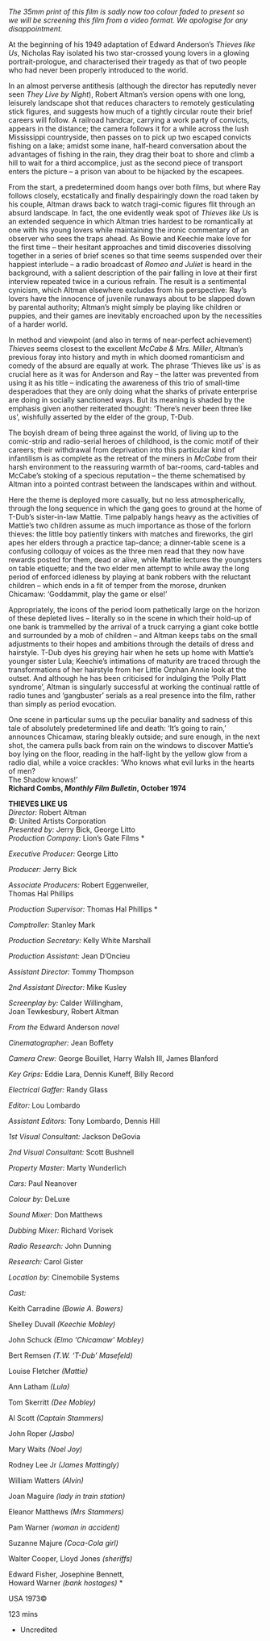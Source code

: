 

_The 35mm print of this film is sadly now too colour faded to present so  
we will be screening this film from a video format. We apologise for any disappointment._

At the beginning of his 1949 adaptation of Edward Anderson’s _Thieves like Us_, Nicholas Ray isolated his two star-crossed young lovers in a glowing portrait-prologue, and characterised their tragedy as that of two people who had never been properly introduced to the world.

In an almost perverse antithesis (although the director has reputedly never seen _They Live by Night_), Robert Altman’s version opens with one long, leisurely landscape shot that reduces characters to remotely gesticulating stick figures, and suggests how much of a tightly circular route their brief careers will follow. A railroad handcar, carrying a work party of convicts, appears in the distance; the camera follows it for a while across the lush Mississippi countryside, then passes on to pick up two escaped convicts fishing on a lake; amidst some inane, half-heard conversation about the advantages of fishing in the rain, they drag their boat to shore and climb a hill to wait for a third accomplice, just as the second piece of transport enters the picture – a prison van about to be hijacked by the escapees.

From the start, a predetermined doom hangs over both films, but where Ray follows closely, ecstatically and finally despairingly down the road taken by his couple, Altman draws back to watch tragi-comic figures flit through an absurd landscape. In fact, the one evidently weak spot of _Thieves like Us_ is an extended sequence in which Altman tries hardest to be romantically at one with his young lovers while maintaining the ironic commentary of an observer who sees the traps ahead. As Bowie and Keechie make love for the first time – their hesitant approaches and timid discoveries dissolving together in a series of brief scenes so that time seems suspended over their happiest interlude – a radio broadcast of _Romeo and Juliet_ is heard in the background, with a salient description of the pair falling in love at their first interview repeated twice in a curious refrain. The result is a sentimental cynicism, which Altman elsewhere excludes from his perspective: Ray’s lovers have the innocence of juvenile runaways about to be slapped down by parental authority; Altman’s might simply be playing like children or puppies, and their games are inevitably encroached upon by the necessities of a harder world.

In method and viewpoint (and also in terms of near-perfect achievement) _Thieves_ seems closest to the excellent _McCabe & Mrs. Miller_, Altman’s previous foray into history and myth in which doomed romanticism and comedy of the absurd are equally at work. The phrase ‘Thieves like us’ is as crucial here as it was for Anderson and Ray – the latter was prevented from using it as his title – indicating the awareness of this trio of small-time desperadoes that they are only doing what the sharks of private enterprise are doing in socially sanctioned ways. But its meaning is shaded by the emphasis given another reiterated thought: ‘There’s never been three like us’, wishfully asserted by the elder of the group, T-Dub.

The boyish dream of being three against the world, of living up to the comic-strip and radio-serial heroes of childhood, is the comic motif of their careers; their withdrawal from deprivation into this particular kind of infantilism is as complete as the retreat of the miners in _McCabe_ from their harsh environment to the reassuring warmth of bar-rooms, card-tables and McCabe’s stoking of a specious reputation – the theme schematised by Altman into a pointed contrast between the landscapes within and without.

Here the theme is deployed more casually, but no less atmospherically, through the long sequence in which the gang goes to ground at the home of  
T-Dub’s sister-in-law Mattie. Time palpably hangs heavy as the activities of Mattie’s two children assume as much importance as those of the forlorn thieves: the little boy patiently tinkers with matches and fireworks, the girl apes her elders through a practice tap-dance; a dinner-table scene is a confusing colloquy of voices as the three men read that they now have rewards posted for them, dead or alive, while Mattie lectures the youngsters on table etiquette; and the two elder men attempt to while away the long period of enforced idleness by playing at bank robbers with the reluctant children – which ends in a fit of temper from the morose, drunken Chicamaw: ‘Goddammit, play the game or else!’

Appropriately, the icons of the period loom pathetically large on the horizon of these depleted lives – literally so in the scene in which their hold-up of one bank is trammelled by the arrival of a truck carrying a giant coke bottle and surrounded by a mob of children – and Altman keeps tabs on the small adjustments to their hopes and ambitions through the details of dress and hairstyle. T-Dub dyes his greying hair when he sets up home with Mattie’s younger sister Lula; Keechie’s intimations of maturity are traced through the transformations of her hairstyle from her Little Orphan Annie look at the outset. And although he has been criticised for indulging the ‘Polly Platt syndrome’, Altman is singularly successful at working the continual rattle of radio tunes and ‘gangbuster’ serials as a real presence into the film, rather than simply as period evocation.

One scene in particular sums up the peculiar banality and sadness of this tale of absolutely predetermined life and death: ‘It’s going to rain,’ announces Chicamaw, staring bleakly outside; and sure enough, in the next shot, the camera pulls back from rain on the windows to discover Mattie’s boy lying on the floor, reading in the half-light by the yellow glow from a radio dial, while a voice crackles: ‘Who knows what evil lurks in the hearts of men?  
The Shadow knows!’  
**Richard Combs, _Monthly Film Bulletin_, October 1974**



**THIEVES LIKE US**  
_Director:_ Robert Altman  
©: United Artists Corporation  
_Presented by:_ Jerry Bick, George Litto  
_Production Company:_ Lion’s Gate Films *  

_Executive Producer:_ George Litto

_Producer:_ Jerry Bick

_Associate Producers:_ Robert Eggenweiler,  
Thomas Hal Phillips

_Production Supervisor:_ Thomas Hal Phillips *

_Comptroller:_ Stanley Mark

_Production Secretary:_ Kelly White Marshall

_Production Assistant:_ Jean D’Oncieu

_Assistant Director:_ Tommy Thompson

_2nd Assistant Director:_ Mike Kusley

_Screenplay by:_ Calder Willingham,  
Joan Tewkesbury, Robert Altman

_From the_ Edward Anderson _novel_

_Cinematographer:_ Jean Boffety

_Camera Crew:_ George Bouillet, Harry Walsh III, James Blanford

_Key Grips:_ Eddie Lara, Dennis Kuneff, Billy Record

_Electrical Gaffer:_ Randy Glass

_Editor:_ Lou Lombardo

_Assistant Editors:_ Tony Lombardo, Dennis Hill

_1st Visual Consultant:_ Jackson DeGovia

_2nd Visual Consultant:_ Scott Bushnell

_Property Master:_ Marty Wunderlich

_Cars:_ Paul Neanover

_Colour by:_ DeLuxe

_Sound Mixer:_ Don Matthews

_Dubbing Mixer:_ Richard Vorisek

_Radio Research:_ John Dunning

_Research:_ Carol Gister

_Location by:_ Cinemobile Systems

_Cast:_

Keith Carradine _(Bowie A. Bowers)_

Shelley Duvall _(Keechie Mobley)_

John Schuck _(Elmo ‘Chicamaw’ Mobley)_

Bert Remsen _(T.W. ‘T-Dub’ Masefeld)_

Louise Fletcher _(Mattie)_

Ann Latham _(Lula)_

Tom Skerritt _(Dee Mobley)_

Al Scott _(Captain Stammers)_

John Roper _(Jasbo)_

Mary Waits _(Noel Joy)_

Rodney Lee Jr _(James Mattingly)_

William Watters _(Alvin)_

Joan Maguire _(lady in train station)_

Eleanor Matthews _(Mrs Stammers)_

Pam Warner _(woman in accident)_

Suzanne Majure _(Coca-Cola girl)_

Walter Cooper, Lloyd Jones _(sheriffs)_

Edward Fisher, Josephine Bennett,  
Howard Warner _(bank hostages)_ *

USA 1973©

123 mins

* Uncredited
<!--stackedit_data:
eyJoaXN0b3J5IjpbLTE3MDA1NTQxNDFdfQ==
-->